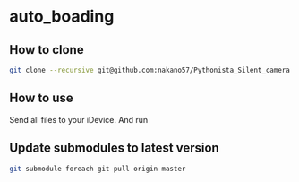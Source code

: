 # auto_boading

## How to clone

```bash
git clone --recursive git@github.com:nakano57/Pythonista_Silent_camera.git
```

## How to use

Send all files to your iDevice.
And run

## Update submodules to latest version

```bash
git submodule foreach git pull origin master
```
